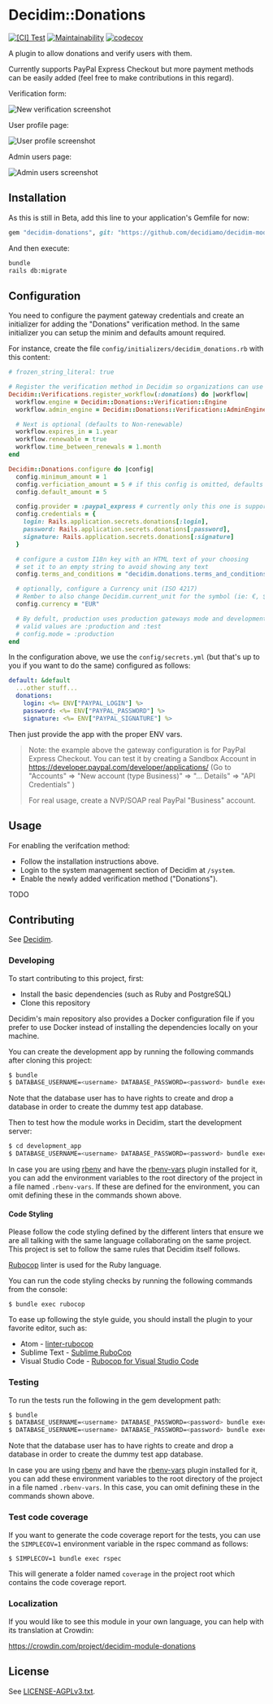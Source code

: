 # Decidim::Donations

[![[CI] Test](https://github.com/decidiamo/decidim-module-donations/actions/workflows/test.yml/badge.svg)](https://github.com/decidiamo/decidim-module-donations/actions/workflows/test.yml)
[![Maintainability](https://api.codeclimate.com/v1/badges/8b477f977d011babf92f/maintainability)](https://codeclimate.com/github/decidiamo/decidim-module-donations/maintainability)
[![codecov](https://codecov.io/gh/decidiamo/decidim-module-donations/branch/main/graph/badge.svg)](https://codecov.io/gh/decidiamo/decidim-module-donations)

A plugin to allow donations and verify users with them. 

Currently supports PayPal Express Checkout but more payment methods can be easily added (feel free to make contributions in this regard).

Verification form:

![New verification screenshot](examples/new_verification.png)

User profile page:

![User profile screenshot](examples/user.png)

Admin users page:

![Admin users screenshot](examples/admin.png)


## Installation

As this is still in Beta, add this line to your application's Gemfile for now:

```ruby
gem "decidim-donations", git: "https://github.com/decidiamo/decidim-module-donations"
```

And then execute:

```bash
bundle
rails db:migrate
```

## Configuration

You need to configure the payment gateway credentials and create an initializer for adding the "Donations" verification method. In the same initializer you can setup the minim and defaults amount required.

For instance, create the file `config/initializers/decidim_donations.rb` with this content:

```ruby
# frozen_string_literal: true

# Register the verification method in Decidim so organizations can use it (remember to activate it in the /system admin panel)
Decidim::Verifications.register_workflow(:donations) do |workflow|
  workflow.engine = Decidim::Donations::Verification::Engine
  workflow.admin_engine = Decidim::Donations::Verification::AdminEngine

  # Next is optional (defaults to Non-renewable)
  workflow.expires_in = 1.year
  workflow.renewable = true
  workflow.time_between_renewals = 1.month
end

Decidim::Donations.configure do |config|
  config.minimum_amount = 1
  config.verficiation_amount = 5 # if this config is omitted, defaults to minimum_amount
  config.default_amount = 5

  config.provider = :paypal_express # currently only this one is supported
  config.credentials = {
    login: Rails.application.secrets.donations[:login],
    password: Rails.application.secrets.donations[:password],
    signature: Rails.application.secrets.donations[:signature]
  }

  # configure a custom I18n key with an HTML text of your choosing
  # set it to an empty string to avoid showing any text
  config.terms_and_conditions = "decidim.donations.terms_and_conditions"

  # optionally, configure a Currency unit (ISO 4217)
  # Rember to also change Decidim.current_unit for the symbol (ie: €, $, ...)
  config.currency = "EUR"

  # By defult, production uses production gateways mode and development/test the testing mode. You can force otherwise by changing the next configuration
  # valid values are :production and :test
  # config.mode = :production
end
```

In the configuration above, we use the `config/secrets.yml` (but that's up to you if you want to do the same) configured as follows:

```yaml
default: &default
  ...other stuff...
  donations:
    login: <%= ENV["PAYPAL_LOGIN"] %>
    password: <%= ENV["PAYPAL_PASSWORD"] %>
    signature: <%= ENV["PAYPAL_SIGNATURE"] %>

```

Then just provide the app with the proper ENV vars.

> Note: the example above the gateway configuration is for PayPal Express Checkout. You can test it by creating a Sandbox Account in https://developer.paypal.com/developer/applications/ (Go to "Accounts" => "New account (type Business)" => "... Details" => "API Credentials" )
> 
> For real usage, create a NVP/SOAP real PayPal "Business" account.

## Usage

For enabling the verifcation method:

- Follow the installation instructions above.
- Login to the system management section of Decidim at `/system`.
- Enable the newly added verification method ("Donations").

TODO


## Contributing

See [Decidim](https://github.com/decidim/decidim).

### Developing

To start contributing to this project, first:

- Install the basic dependencies (such as Ruby and PostgreSQL)
- Clone this repository

Decidim's main repository also provides a Docker configuration file if you
prefer to use Docker instead of installing the dependencies locally on your
machine.

You can create the development app by running the following commands after
cloning this project:

```bash
$ bundle
$ DATABASE_USERNAME=<username> DATABASE_PASSWORD=<password> bundle exec rake development_app
```

Note that the database user has to have rights to create and drop a database in
order to create the dummy test app database.

Then to test how the module works in Decidim, start the development server:

```bash
$ cd development_app
$ DATABASE_USERNAME=<username> DATABASE_PASSWORD=<password> bundle exec rails s
```

In case you are using [rbenv](https://github.com/rbenv/rbenv) and have the
[rbenv-vars](https://github.com/rbenv/rbenv-vars) plugin installed for it, you
can add the environment variables to the root directory of the project in a file
named `.rbenv-vars`. If these are defined for the environment, you can omit
defining these in the commands shown above.

#### Code Styling

Please follow the code styling defined by the different linters that ensure we
are all talking with the same language collaborating on the same project. This
project is set to follow the same rules that Decidim itself follows.

[Rubocop](https://rubocop.readthedocs.io/) linter is used for the Ruby language.

You can run the code styling checks by running the following commands from the
console:

```
$ bundle exec rubocop
```

To ease up following the style guide, you should install the plugin to your
favorite editor, such as:

- Atom - [linter-rubocop](https://atom.io/packages/linter-rubocop)
- Sublime Text - [Sublime RuboCop](https://github.com/pderichs/sublime_rubocop)
- Visual Studio Code - [Rubocop for Visual Studio Code](https://github.com/misogi/vscode-ruby-rubocop)

### Testing

To run the tests run the following in the gem development path:

```bash
$ bundle
$ DATABASE_USERNAME=<username> DATABASE_PASSWORD=<password> bundle exec rake test_app
$ DATABASE_USERNAME=<username> DATABASE_PASSWORD=<password> bundle exec rspec
```

Note that the database user has to have rights to create and drop a database in
order to create the dummy test app database.

In case you are using [rbenv](https://github.com/rbenv/rbenv) and have the
[rbenv-vars](https://github.com/rbenv/rbenv-vars) plugin installed for it, you
can add these environment variables to the root directory of the project in a
file named `.rbenv-vars`. In this case, you can omit defining these in the
commands shown above.

### Test code coverage

If you want to generate the code coverage report for the tests, you can use
the `SIMPLECOV=1` environment variable in the rspec command as follows:

```bash
$ SIMPLECOV=1 bundle exec rspec
```

This will generate a folder named `coverage` in the project root which contains
the code coverage report.

### Localization

If you would like to see this module in your own language, you can help with its
translation at Crowdin:

https://crowdin.com/project/decidim-module-donations

## License

See [LICENSE-AGPLv3.txt](LICENSE-AGPLv3.txt).
